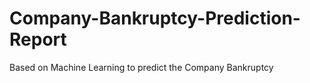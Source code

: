 # Company-Bankruptcy-Prediction-Report
Based on Machine Learning to predict the Company Bankruptcy 
